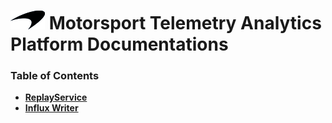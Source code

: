 # ![logo](/Branding/branding.png) Motorsport Telemetry Analytics Platform Documentations

### Table of Contents
- [**ReplayService**](ReplayService/2019.2/README.md)<br>
- [**Influx Writer**](/InfluxWriter/README.md)<br>